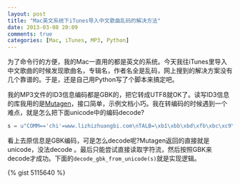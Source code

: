 ```yaml
---
layout: post
title: "Mac英文系统下iTunes导入中文歌曲乱码的解决方法"
date: 2013-03-08 20:09
comments: true
categories: [Mac, iTunes, MP3, Python] 
---
```


为了命令行的方便，我的Mac一直用的都是英文的系统。今天我往iTunes里导入中文歌曲的时候发现歌曲名，专辑名，作者名全是乱码，网上搜到的解决方案没有几个靠谱的。于是，还是自己用Python写了个脚本来搞定吧。

我的MP3文件的ID3信息编码都是GBK的，把它转成UTF8就OK了。读写ID3信息的库我用的是[Mutagen](https://code.google.com/p/mutagen/)，接口简单，示例文档小巧。我在转编码的时候遇到一个难点，就是怎么把下面unicode中的编码decode?

```python
s = u"COMM=='chi'=www.lizhizhuangbi.com\nTALB=\xb1\xbb\xbd\xfb\xbc\xc9\xb5\xc4\xd3\xce\xcf\xb7\nTDRC=2004\nTIT2=\xbf\xa8\xb7\xf2\xbf\xa8\nTPE1=\xc0\xee\xd6\xbe\nTPE2=\xc0\xee\xd6\xbe"
```

看上去原信息是GBK编码，可是怎么decode呢?Mutagen返回的直接就是unicode，没法decode 。最后只能尝试直接读取字符流，然后按照GBK来decode才成功。下面的`decode_gbk_from_unicode(s)`就是实现逻辑。


{% gist 5115640 %}
